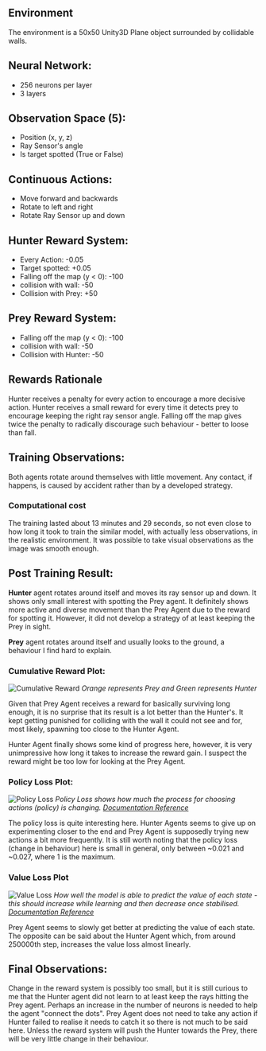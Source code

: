 ## Environment
The environment is a 50x50 Unity3D Plane object surrounded by collidable walls.
## Neural Network:
- 256 neurons per layer
- 3 layers
## Observation Space (5):
- Position (x, y, z)
- Ray Sensor's angle
- Is target spotted (True or False)
## Continuous Actions:
- Move forward and backwards
- Rotate to left and right
- Rotate Ray Sensor up and down
## Hunter Reward System:
- Every Action: -0.05
- Target spotted: +0.05
- Falling off the map (y < 0): -100
- collision with wall: -50
- Collision with Prey: +50
## Prey Reward System:
- Falling off the map (y < 0): -100
- collision with wall: -50
- Collision with Hunter: -50
## Rewards Rationale
Hunter receives a penalty for every action to encourage a more decisive action.
Hunter receives a small reward for every time it detects prey to encourage keeping the right ray sensor angle.
Falling off the map gives twice the penalty to radically discourage such behaviour - better to loose than fall.

## Training Observations:
Both agents rotate around themselves with little movement. Any contact, if happens, is caused by accident rather than by a developed strategy.

### Computational cost
The training lasted about 13 minutes and 29 seconds, so not even close to how long it took to train the similar model, with actually less observations, in the realistic environment. 
It was possible to take visual observations as the image was smooth enough.

## Post Training Result:
**Hunter** agent rotates around itself and moves its ray sensor up and down. It shows only small interest with spotting the Prey agent. It definitely shows more active and diverse movement than the Prey Agent due to the reward for spotting it. However, it did not develop a strategy of at least keeping the Prey in sight.

**Prey** agent rotates around itself and usually looks to the ground, a behaviour I find hard to explain.
### Cumulative Reward Plot:
![Cumulative Reward](Observations/Simple%20Square%20Environment/Ray%20Sensor%20with%20Rotation%2005.03/CumulativeReward.png)
*Orange represents Prey and Green represents Hunter*

Given that Prey Agent receives a reward for basically surviving long enough, it is no surprise that its result is a lot better than the Hunter's. It kept getting punished for colliding with the wall it could not see and for, most likely, spawning too close to the Hunter Agent.

Hunter Agent finally shows some kind of progress here, however, it is very unimpressive how long it takes to increase the reward gain. I suspect the reward might be too low for looking at the Prey Agent.
### Policy Loss Plot:
![Policy Loss](PolicyLoss.png)
*Policy Loss shows how much the process for choosing actions (policy) is changing. [Documentation Reference](<https://unity-technologies.github.io/ml-agents/Using-Tensorboard/#:~:text=Losses%2FPolicy%20Loss%20(PPO%3B,of%20the%20value%20function%20update.>)*

The policy loss is quite interesting here. Hunter Agents seems to give up on experimenting closer to the end and Prey Agent is supposedly trying new actions a bit more frequently. It is still worth noting that the policy loss (change in behaviour) here is small in general, only between ~0.021 and ~0.027, where 1 is the maximum.
### Value Loss Plot
![Value Loss](Observations/Simple%20Square%20Environment/Ray%20Sensor%20with%20Rotation%2005.03/ValueLoss.png)
*How well the model is able to predict the value of each state - this should increase while learning and then decrease once stabilised. [Documentation Reference](<https://unity-technologies.github.io/ml-agents/Using-Tensorboard/#:~:text=Losses/Value%20Loss%20(PPO%3B,decrease%20once%20the%20reward%20stabilizes.>)* 

Prey Agent seems to slowly get better at predicting the value of each state. The opposite can be said about the Hunter Agent which, from around 250000th step, increases the value loss almost linearly.

## Final Observations:
Change in the reward system is possibly too small, but it is still curious to me that the Hunter agent did not learn to at least keep the rays hitting the Prey agent.
Perhaps an increase in the number of neurons is needed to help the agent "connect the dots".
Prey Agent does not need to take any action if Hunter failed to realise it needs to catch it so there is not much to be said here. 
Unless the reward system will push the Hunter towards the Prey, there will be very little change in their behaviour.